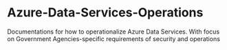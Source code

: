 # Azure-Data-Services-Operations
Documentations for how to operationalize Azure Data Services. With focus on Government Agencies-specific requirements of security and operations

